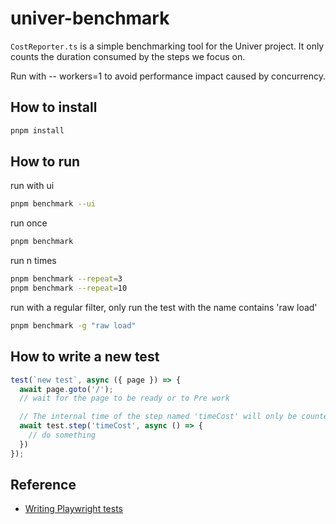 # univer-benchmark

`CostReporter.ts` is a simple benchmarking tool for the Univer project. It only counts the duration consumed by the steps we focus on.

Run with -- workers=1 to avoid performance impact caused by concurrency.

## How to install

```bash
pnpm install
```

## How to run

run with ui
```bash
pnpm benchmark --ui
```

run once
```bash
pnpm benchmark
```

run n times
```bash
pnpm benchmark --repeat=3
pnpm benchmark --repeat=10
```

run with a regular filter, only run the test with the name contains 'raw load'
```bash
pnpm benchmark -g "raw load"
```

## How to write a new test

```typescript
test(`new test`, async ({ page }) => {
  await page.goto('/');
  // wait for the page to be ready or to Pre work

  // The internal time of the step named 'timeCost' will only be counted
  await test.step('timeCost', async () => {
    // do something    
  })
});
```

## Reference

- [Writing Playwright tests](https://playwright.dev/docs/intro)